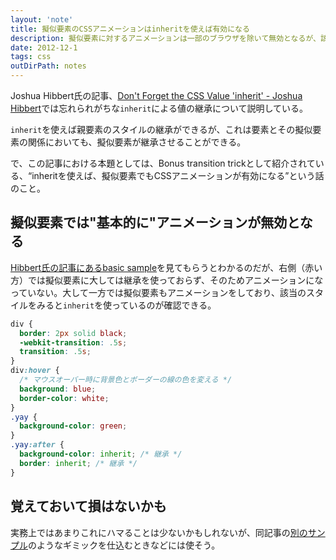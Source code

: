 ```yaml
---
layout: 'note'
title: 擬似要素のCSSアニメーションはinheritを使えば有効になる
description: 擬似要素に対するアニメーションは一部のブラウザを除いて無効となるが、該当のプロパティを親から継承させると有効となるらしい。
date: 2012-12-1
tags: css
outDirPath: notes
---
```

Joshua Hibbert氏の記事、[Don't Forget the CSS Value 'inherit' - Joshua Hibbert](http://joshnh.com/2012/10/25/dont-forget-the-css-value-inherit/)では忘れられがちな`inherit`による値の継承について説明している。

`inherit`を使えば親要素のスタイルの継承ができるが、これは要素とその擬似要素の関係においても、擬似要素が継承させることができる。

で、この記事における本題としては、Bonus transition trickとして紹介されている、<q>inheritを使えば、擬似要素でもCSSアニメーションが有効になる</q>という話のこと。

## 擬似要素では"基本的に"アニメーションが無効となる

[Hibbert氏の記事にあるbasic sample](http://jsfiddle.net/joshnh/Fa9PH/)を見てもらうとわかるのだが、右側（赤い方）では擬似要素に大しては継承を使っておらず、そのためアニメーションになっていない。大して一方では擬似要素もアニメーションをしており、該当のスタイルをみると`inherit`を使っているのが確認できる。		

```css
div {
  border: 2px solid black;
  -webkit-transition: .5s;
  transition: .5s;
}
div:hover {
  /* マウスオーバー時に背景色とボーダーの線の色を変える */
  background: blue;
  border-color: white;
}
.yay {
  background-color: green;
}
.yay:after {
  background-color: inherit; /* 継承 */
  border: inherit; /* 継承 */
}
```

## 覚えておいて損はないかも

実務上ではあまりこれにハマることは少ないかもしれないが、同記事の[別のサンプル](http://jsfiddle.net/joshnh/ELDet/)のようなギミックを仕込むときなどには使そう。

